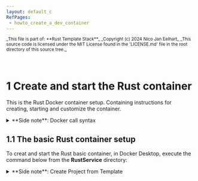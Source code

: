 ```yaml
---
layout: default_c
RefPages:
 - howto_create_a_dev_container
--- 
```


<small>
_This file is part of: **Rust Template Stack**_
_Copyright (c) 2024 Nico Jan Eelhart_
_This source code is licensed under the MIT License found in the  'LICENSE.md' file in the root directory of this source tree._
</small>
<br><br>
<br>

# 1 Create and start the Rust container
This is the Rust Docker container setup. Containing instructions for creating, starting and customize the container.

<details closed>  
  <summary class="clickable-summary">
  <span  class="summary-icon"></span> 
  **Side note**: Docker call syntax
  </summary> 	<!-- On same line is failure, Don't indent the following Markdown lines!  -->
  
>### Docker call syntax 
<small> (***Skip this if you known docker basics***) </small><br>
**Take note: Docker calling context**
Because we use Docker files (Dockerfile and compose) with descriptive names, for example, **Dockerfile_Nodejs_React_Cont** instead of plain **Dockerfile**, this has an impact on the way Docker commands are run and called. For example, with a plain **Dockerfile**, we would use this command to call the Docker file in the **Docker Compose** file:
<br>
```
context: .
dockerfile: Dockefile
```
In our case, we cannot use the default name but have to specify the name we gave, thus:<br>
```     
build: 	    
context: .
dockerfile: Dockerfile_Nodejs_React_Cont	    
```
 The same applies for using the build command. With the default Dockerfile, you can use this:
```
 docker build 
 # This will assume a file: Dockerfile is available
```
With the named file, we have to use
```
 docker build -f MyDockerFileNameHere
```
The same applies for running the Compose file (use **-f** option)
</details>

## 1.1 The basic Rust container setup
To creat and start the Rust basic container, in Docker Desktop, execute the command below from the **RustService** directory:  

<details closed>  
  <summary class="clickable-summary">
  <span  class="summary-icon"></span> 
  **Side note**: Create Project from Template
  </summary> 	<!-- On same line is failure, Don't indent the following Markdown lines!  -->
  
>### Create Project from Template
>>  <small> ***Skipp this if you known how to deal with copy\customize docker files*** </small> <br>
>
> To adapt the template directory for your project, follow these steps. This guide assumes you’re using the React stack; if you’re working with a different stack (e.g., PHP, Rust), simply replace “React” with the stack name your are using.
> 1. Copy the whole directory to your project name:
`copy "React Development Template Stack" MyReactStack` <br> <br>
> 1. within your **MyReactStack** open the ***[name]Service*** directory <br><br>
*Warning*{: style="color: red;font-size:13px; "} <small>When using multiple containers, it's a good idea to rename the directory (for example, by adding a number) before proceeding. Otherwise, the containers will be grouped together, which is generally helpful, but this can lead to caching issues in certain container stacks, such as React. These issues may manifest as the same directories appearing in the container from a previous instance after running the **compose_nodejs_react_cont.yml** command. Caching problems can be quite troublesome in some Docker stack configurations</small> <br><br>
> 3. Customize the Dockerfiles: Since most Docker Compose setups involve a parent-child relationship (i.e., chaining), a change in one Dockerfile may require updates to all related files. Follow these steps:<br><br>
3.1  In the first compose_\* file change the **services name** to an appropriate name: <br>
```services:
webserver-nodejs-react:  # Change this ```<br> &nbsp;&nbsp;&nbsp;&nbsp;&nbsp;&nbsp;&nbsp;&nbsp;&nbsp; <!-- sorry for this --> 	
<small> <sup>*</sup>Always use lowercase!</small> <br><br>
3.2 The above **service name** may appear more than once in the same file, update these service names as well! <br><br>
3.3 Changes the **service name**  from step 3.1 in the other **compose_\* files**  <br><br>
3.4 Check the compose_\* files when it contain a **image name** than update this to your own image name:<br>
`` build:`` <br>
``     context: .  ``<br>
``     dockerfile: Dockerfile_Nodejs_React_Cont`` <br>
``       image: eelhart/react-base:latest      `` <br>
``		# Update above. i.e: [yourname/react-prjx]`` <br><br>
3.5 This **image name** may appear in other compose_\* files and other Dockerfile_\* files, updates these image names as well.
>
> 4 Lastly, update the ports to ensure that each host port is unique across all running containers. In your Docker Compose file, you might see this configuration: <br>
``ports:`` <br>
``target: 3001        # Container port.`` <br> 
`` published: 3002    # Host port, Make SURE it is unique    `` <br>
<br><small> Alternatively, the syntax might look like this (achieving the same result): </small><br>
`` ports:`` <br>
`` - "3002:3001"      # host:container`` <br><br>
> **Make sure that Host port: 3002 is not used by any other docker container or other services on your host!**
<br> <br>
</details>


```
# Create and start the Rust container
docker-compose -f compose_rust_cont.yml up -d --build --force-recreate
```

### <a name="add-on_webrocket"></a> 1.1 Optional add a Web Rocket project (using a add-on Docker compose file)
Optional, you can add one or more ***'Rocket'***  web framework projects, this creates a new project (directory) and installs the needed libraries 
1. For this, first you must set an environment variable which indicates the project name (which will be a directory). In case of a Windows host, set an environment variable with:
```
$env:PRJ_NAME_ARG="name_of_project_directory"
```
> *Note:*{: style="color: orange;font-size:13px; "} <br>
> <small>When you don't set this variable a ***default*** will be used, taken from the file: ***.env*** ('default_project_name')</small>

2. Then executing the add-on compose file
```
docker-compose -f compose_rocket_prj_addon.yml up -d --build  --force-recreate                  
```
> *Note:*{: style="color: orange;font-size:13px; "} <br>
> <small>our project is created in \app\[$env:PRJ_NAME_ARG] if environment is not set a default name is used</small>

3. Then in the container, in the newly created project directory(project_name_dir), execute first a command to **build** the project and then a command to **run** the project
```
cargo build --release			# Builds the project
cargo run --release			# Runs the rocket server
```
### Setup Result
After this command you can open a browser in the host and surf to : [http://localhost:8000/](http://localhost:8000/)



### 1.2 Notes and things to be-aware of
- ***Project files are created in the container (/app)*** not on the host, there is a bind mount on the container: **/host/workdir** in the host you find it in: **/workdir** You can use this to copy the projects here, so they are available on the host.<br><br>
- The new project name directory(see step 1) will contain a ***rocket.toml*** file that holds the web settings, one of these setting is the:
***address = "0.0.0.0"*** this must be set to 0.0.0.0 to make sure the host can access the web site. 
Another important settings is for example: port, if you change this make sure to update also the 'compose_rust_cont.yml' file. Other settings are available as comments in the file(not all) <br><br>
- The config file and the template main are copied from the host in the directory:
 ***RustService\Rocket_customized*** <br><br>
- When running more than one web application on the same server make sure to use another web port in the Rocket.toml file and in the docker files(compose)<br><br>
- use: ```$env:PRJ_NAME_ARG ``` in Power-shell host command box to test the new directory that will be created

